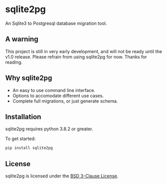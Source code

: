 # sqlite2pg

An Sqlite3 to Postgresql database migration tool.

## A warning

This project is still in very early development, and will not be ready until the v1.0 release.
Please refrain from using sqlite2pg for now. Thanks for reading.

## Why sqlite2pg

 - An easy to use command line interface.
 - Options to accomodate different use cases.
 - Complete full migrations, or just generate schema.

## Installation

sqlite2pg requires python 3.8.2 or greater.

To get started:
```bash
pip install sqlite2pg
```

## License

sqlite2pg is licensed under the [BSD 3-Clause License](https://github.com/Jonxslays/sqlite2pg/blob/master/LICENSE).
